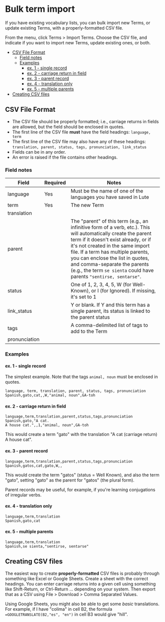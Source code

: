 # Bulk term import

If you have existing vocabulary lists, you can bulk import new Terms, or update existing Terms, with a properly-formatted CSV file.

From the menu, click Terms > Import Terms.  Choose the CSV file, and indicate if you want to import new Terms, update existing ones, or both.

<!-- TOC start (generated with https://github.com/derlin/bitdowntoc) -->

- [CSV File Format](#csv-file-format)
   * [Field notes](#field-notes)
   * [Examples](#examples)
      + [ex. 1 - single record](#ex-1---single-record)
      + [ex. 2 - carriage return in field](#ex-2---carriage-return-in-field)
      + [ex. 3 - parent record](#ex-3---parent-record)
      + [ex. 4 - translation only](#ex-4---translation-only)
      + [ex. 5 - multiple parents](#ex-5---multiple-parents)
- [Creating CSV files](#creating-csv-files)

<!-- TOC end -->


## CSV File Format

* The CSV file should be properly formatted; i.e., carriage returns in fields are allowed, but the field should be enclosed in quotes.
* The first line of the CSV file **must** have the field headings: `language, term`
* The first line of the CSV file may also have any of these headings: `translation, parent, status, tags, pronunciation, link_status`
* Fields can be in any order.
* An error is raised if the file contains other headings.

### Field notes

| Field | Required | Notes |
| --- | --- | --- |
| language | Yes | Must be the name of one of the languages you have saved in Lute |
| term | Yes | The new Term |
| translation | | |
| parent | | The "parent" of this term (e.g., an infinitive form of a verb, etc.).  This will automatically create the parent term if it doesn't exist already, or if it's not created in the same import file.  If a term has multiple parents, you can enclose the list in quotes, and comma-separate the parents (e.g., the term `se sienta` could have parents `"sentirse, sentarse"`.|
| status | | One of 1, 2, 3, 4, 5, W (for Well-Known), or I (for Ignored).  If missing, it's set to 1 |
| link_status | | Y or blank.  If Y and this term has a single parent, its status is linked to the parent status |
| tags | | A comma-delimited list of tags to add to the Term |
| pronunciation | | |

### Examples

#### ex. 1 - single record

The simplest example.  Note that the tags `animal, noun` must be enclosed in quotes.

```
language, term, translation, parent, status, tags, pronunciation
Spanish,gato,cat,,W,"animal, noun",GA-toh
```

#### ex. 2 - carriage return in field

```
language,term,translation,parent,status,tags,pronunciation
Spanish,gato,"A cat.
A house cat.",,1,"animal, noun",GA-toh
```

This would create a term "gato" with the translation "A cat (carriage return) A house cat".

#### ex. 3 - parent record

```
language,term,translation,parent,status,tags,pronunciation
Spanish,gatos,cat,gato,W,,
```

This would create the term "gatos" (status = Well Known), and also the term "gato", setting "gato" as the parent for "gatos" (the plural form).

Parent records may be useful, for example, if you're learning conjugations of irregular verbs.

#### ex. 4 - translation only

```
language,term,translation
Spanish,gato,cat
```

#### ex. 5 - multiple parents

```
language,term,translation
Spanish,se sienta,"sentirse, sentarse"
```

## Creating CSV files

The easiest way to create **properly-formatted** CSV files is probably through something like Excel or Google Sheets.  Create a sheet with the correct headings.  You can enter carriage returns into a given cell using something like Shift-Return, or Ctrl-Return ... depending on your system.  Then export that as a CSV using File > Download > Comma Separated Values.

Using Google Sheets, you might also be able to get some _basic_ translations.  For example, if I have "colima" in cell B2, the formula `=GOOGLETRANSLATE(B2,"es", "en")` in cell B3 would give "hill".